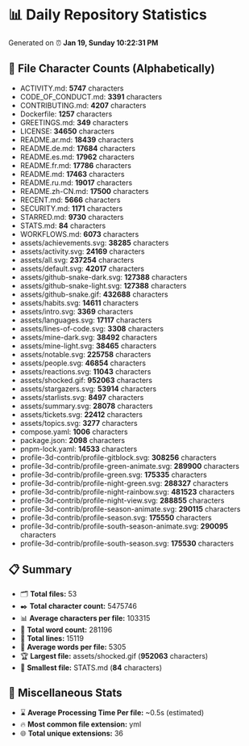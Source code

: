 # 📊 Daily Repository Statistics
Generated on ⏰ **Jan 19, Sunday 10:22:31 PM**

## 📂 File Character Counts (Alphabetically)
- ACTIVITY.md: **5747** characters
- CODE_OF_CONDUCT.md: **3391** characters
- CONTRIBUTING.md: **4207** characters
- Dockerfile: **1257** characters
- GREETINGS.md: **349** characters
- LICENSE: **34650** characters
- README.ar.md: **18439** characters
- README.de.md: **17684** characters
- README.es.md: **17962** characters
- README.fr.md: **17786** characters
- README.md: **17463** characters
- README.ru.md: **19017** characters
- README.zh-CN.md: **17500** characters
- RECENT.md: **5666** characters
- SECURITY.md: **1171** characters
- STARRED.md: **9730** characters
- STATS.md: **84** characters
- WORKFLOWS.md: **6073** characters
- assets/achievements.svg: **38285** characters
- assets/activity.svg: **24169** characters
- assets/all.svg: **237254** characters
- assets/default.svg: **42017** characters
- assets/github-snake-dark.svg: **127388** characters
- assets/github-snake-light.svg: **127388** characters
- assets/github-snake.gif: **432688** characters
- assets/habits.svg: **14611** characters
- assets/intro.svg: **3369** characters
- assets/languages.svg: **17117** characters
- assets/lines-of-code.svg: **3308** characters
- assets/mine-dark.svg: **38492** characters
- assets/mine-light.svg: **38465** characters
- assets/notable.svg: **225758** characters
- assets/people.svg: **46854** characters
- assets/reactions.svg: **11043** characters
- assets/shocked.gif: **952063** characters
- assets/stargazers.svg: **53914** characters
- assets/starlists.svg: **8497** characters
- assets/summary.svg: **28078** characters
- assets/tickets.svg: **22412** characters
- assets/topics.svg: **3277** characters
- compose.yaml: **1006** characters
- package.json: **2098** characters
- pnpm-lock.yaml: **14533** characters
- profile-3d-contrib/profile-gitblock.svg: **308256** characters
- profile-3d-contrib/profile-green-animate.svg: **289900** characters
- profile-3d-contrib/profile-green.svg: **175335** characters
- profile-3d-contrib/profile-night-green.svg: **288327** characters
- profile-3d-contrib/profile-night-rainbow.svg: **481523** characters
- profile-3d-contrib/profile-night-view.svg: **288855** characters
- profile-3d-contrib/profile-season-animate.svg: **290115** characters
- profile-3d-contrib/profile-season.svg: **175550** characters
- profile-3d-contrib/profile-south-season-animate.svg: **290095** characters
- profile-3d-contrib/profile-south-season.svg: **175530** characters

## 📋 Summary
- 🗂️ **Total files:** 53
- ✒️ **Total character count:** 5475746
- 📊 **Average characters per file:** 103315
- 📝 **Total word count:** 281196
- 🧾 **Total lines:** 15119
- 📐 **Average words per file:** 5305
- 🏆 **Largest file:** assets/shocked.gif (**952063** characters)
- 🥉 **Smallest file:** STATS.md (**84** characters)

## 🌟 Miscellaneous Stats
- ⌛ **Average Processing Time Per file:** ~0.5s (estimated)
- 🔥 **Most common file extension:** yml
- 🌐 **Total unique extensions:** 36
